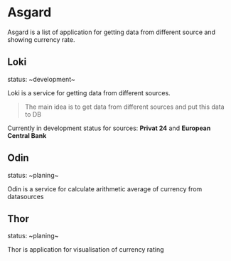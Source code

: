 # Asgard
Asgard is a list of application for getting data from different source and showing currency rate.

## Loki 
status: ~development~

Loki is a service for getting data from different sources.

> The main idea is to get data from different sources and put this data to DB 

Currently in development status for sources: **Privat 24** and  **European Central Bank**

## Odin
status: ~planing~

Odin is a service for calculate arithmetic average  of currency from datasources

## Thor
status: ~planing~

Thor is application for visualisation of currency rating